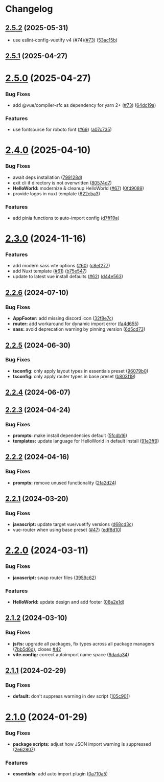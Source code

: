 # Changelog

## [2.5.2](https://github.com/vuetifyjs/create-vuetify/compare/v2.5.1...v2.5.2) (2025-05-31)

* use eslint-config-vuetify v4 (#74)([#73](https://github.com/vuetifyjs/create-vuetify/issues/74)) ([53ac15b](https://github.com/vuetifyjs/create-vuetify/commit/53ac15bb749ef9b9e07e29325a0f9eaba3511d13))

## [2.5.1](https://github.com/vuetifyjs/create-vuetify/compare/v2.5.0...v2.5.1) (2025-04-27)

# [2.5.0](https://github.com/vuetifyjs/create-vuetify/compare/v2.4.0...v2.5.0) (2025-04-27)


### Bug Fixes

* add @vue/compiler-sfc as dependency for yarn 2+ ([#73](https://github.com/vuetifyjs/create-vuetify/issues/73)) ([64dc19a](https://github.com/vuetifyjs/create-vuetify/commit/64dc19a10a6a9e3a4736f03dc4bc91bd68b968c7))


### Features

* use fontsource for roboto font ([#69](https://github.com/vuetifyjs/create-vuetify/issues/69)) ([a07c735](https://github.com/vuetifyjs/create-vuetify/commit/a07c7357a3b61c19f20aea90696f7e4dbe93e576))

# [2.4.0](https://github.com/vuetifyjs/create-vuetify/compare/v2.3.1...v2.4.0) (2025-04-10)


### Bug Fixes

* await deps installation ([799128d](https://github.com/vuetifyjs/create-vuetify/commit/799128d2812ab1ba12d9a25761e238c0b85d5ecb))
* exit cli if directory is not overwritten ([80574d7](https://github.com/vuetifyjs/create-vuetify/commit/80574d77c79fb7575383288607a3d7aa8f06b8db))
* **HelloWorld:** modernize & cleanup HelloWorld ([#67](https://github.com/vuetifyjs/create-vuetify/issues/67)) ([0fd9089](https://github.com/vuetifyjs/create-vuetify/commit/0fd9089ec3bc25198f73d67a3d74bac7c7d3a4c3))
* provide logos in nuxt template ([622cba3](https://github.com/vuetifyjs/create-vuetify/commit/622cba309ad91487ae7b8055e8f4c1f08a580c0a))


### Features

* add pinia functions to auto-import config ([d7ff19a](https://github.com/vuetifyjs/create-vuetify/commit/d7ff19aeb0c9eda689d3c0613da68be38c9ab3e2))

# [2.3.0](https://github.com/vuetifyjs/create-vuetify/compare/v2.2.6...v2.3.0) (2024-11-16)


### Features

* add modern sass vite options ([#60](https://github.com/vuetifyjs/create-vuetify/issues/60)) ([c8ef277](https://github.com/vuetifyjs/create-vuetify/commit/c8ef2779cde65ffa5ada7c53c4a1e3c36b8f893f))
* add Nuxt template ([#61](https://github.com/vuetifyjs/create-vuetify/issues/61)) ([b75e547](https://github.com/vuetifyjs/create-vuetify/commit/b75e547360a3b1835d4f5509da1386b02a181921))
* update to latest vue install defaults ([#62](https://github.com/vuetifyjs/create-vuetify/issues/62)) ([d44e563](https://github.com/vuetifyjs/create-vuetify/commit/d44e5636e391128309ffd9eec2ec471024fea69f))

## [2.2.6](https://github.com/vuetifyjs/create-vuetify/compare/v2.2.5...v2.2.6) (2024-07-10)


### Bug Fixes

* **AppFooter:** add missing discord icon ([32f8e7c](https://github.com/vuetifyjs/create-vuetify/commit/32f8e7cf62cb0a2a220d58b8e69e06a7ca74fad8))
* **router:** add workaround for dynamic import error ([fa4d655](https://github.com/vuetifyjs/create-vuetify/commit/fa4d655debeddc68af816aee22606e7e8fe14b0a))
* **sass:** avoid deprecation warning by pinning version ([6d5cd73](https://github.com/vuetifyjs/create-vuetify/commit/6d5cd735bb799403386e1c5d4e27623bdf762496))

## [2.2.5](https://github.com/vuetifyjs/create-vuetify/compare/v2.2.4...v2.2.5) (2024-06-30)


### Bug Fixes

* **tsconfig:** only apply layout types in essentials preset ([96079b0](https://github.com/vuetifyjs/create-vuetify/commit/96079b0e1b0acaa2763426f1eff5d42bd254d82c))
* **tsconfig:** only apply router types in base preset ([b803f19](https://github.com/vuetifyjs/create-vuetify/commit/b803f19814f9d6455042b067b21e787d9be341eb))

## [2.2.4](https://github.com/vuetifyjs/create-vuetify/compare/v2.2.3...v2.2.4) (2024-06-07)

## [2.2.3](https://github.com/vuetifyjs/create-vuetify/compare/v2.2.2...v2.2.3) (2024-04-24)


### Bug Fixes

* **prompts:** make install dependencies default ([5fcdb16](https://github.com/vuetifyjs/create-vuetify/commit/5fcdb1647feb32dea7d91a0d030c4f0915110233))
* **templates:** update language for HelloWorld in default install ([91e3ff9](https://github.com/vuetifyjs/create-vuetify/commit/91e3ff90054ccafdc41a442cd97cb3db5be50763))

## [2.2.2](https://github.com/vuetifyjs/create-vuetify/compare/v2.2.1...v2.2.2) (2024-04-16)


### Bug Fixes

* **prompts:** remove unused functionality ([2fa2d24](https://github.com/vuetifyjs/create-vuetify/commit/2fa2d24a6fff585f4ad762f98f4efbd86861f07e))

## [2.2.1](https://github.com/vuetifyjs/create-vuetify/compare/v2.2.0...v2.2.1) (2024-03-20)


### Bug Fixes

* **javascript:** update target vue/vuetify versions ([d68cd3c](https://github.com/vuetifyjs/create-vuetify/commit/d68cd3c5cee37a5e4d08ea6cdbb0144fbb9ec211))
* vue-router when using base preset ([#47](https://github.com/vuetifyjs/create-vuetify/issues/47)) ([edf8d10](https://github.com/vuetifyjs/create-vuetify/commit/edf8d108991995bb79a4ce546d86090b6c6f212e))

# [2.2.0](https://github.com/vuetifyjs/create-vuetify/compare/v2.1.2...v2.2.0) (2024-03-11)


### Bug Fixes

* **javascript:** swap router files ([3959c62](https://github.com/vuetifyjs/create-vuetify/commit/3959c623029260d644fe503389f365f9d9c97bac))


### Features

* **HelloWorld:** update design and add footer ([08a2e1d](https://github.com/vuetifyjs/create-vuetify/commit/08a2e1ddbffa3c7d7d67f81e120a41fa813a5c86))

## [2.1.2](https://github.com/vuetifyjs/create-vuetify/compare/v2.1.1...v2.1.2) (2024-03-10)


### Bug Fixes

* **js/ts:** upgrade all packages, fix types across all package managers ([7bb5d6d](https://github.com/vuetifyjs/create-vuetify/commit/7bb5d6d3bda670cf16a7d4f5fdcd81bbe396666b)), closes [#42](https://github.com/vuetifyjs/create-vuetify/issues/42)
* **vite.config:** correct autoimport name space ([6dada34](https://github.com/vuetifyjs/create-vuetify/commit/6dada34ad922a3995ce4bab5c3e309c04520ca96))

## [2.1.1](https://github.com/vuetifyjs/create-vuetify/compare/v2.1.0...v2.1.1) (2024-02-29)


### Bug Fixes

* **default:** don't suppress warning in dev script ([105c901](https://github.com/vuetifyjs/create-vuetify/commit/105c901ae061bdbeae81346269e49dffd9a7d189))

# [2.1.0](https://github.com/vuetifyjs/create-vuetify/compare/v2.0.0...v2.1.0) (2024-01-29)


### Bug Fixes

* **package scripts:** adjust how JSON import warning is suppressed ([2e62807](https://github.com/vuetifyjs/create-vuetify/commit/2e6280702ce7d7cfeb1885f5fda8ce75378844b9))


### Features

* **essentials:** add auto import plugin ([0a710a5](https://github.com/vuetifyjs/create-vuetify/commit/0a710a525742dcff39aa265238003ea2e36a32d6))
